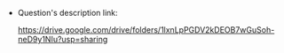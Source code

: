 + Question's description link:

    https://drive.google.com/drive/folders/1lxnLpPGDV2kDEOB7wGuSoh-neD9y1NIu?usp=sharing